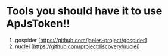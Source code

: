 # Tools you should have it to use ApJsToken!!

1. gospider [https://github.com/jaeles-project/gospider]
2. nuclei [https://github.com/projectdiscovery/nuclei]
